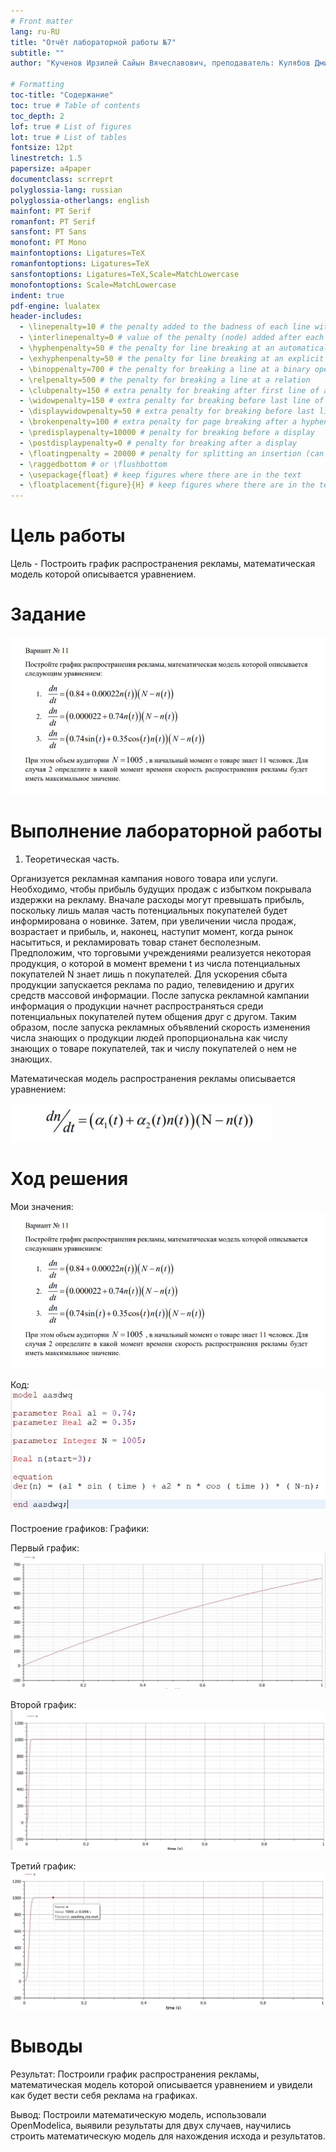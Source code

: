 ```yaml
---
# Front matter
lang: ru-RU
title: "Отчёт лабораторной работы №7"
subtitle: ""
author: "Кученов Ирзилей Сайын Вячеславович, преподаватель: Кулябов Дмитрий Сергеевич"

# Formatting
toc-title: "Содержание"
toc: true # Table of contents
toc_depth: 2
lof: true # List of figures
lot: true # List of tables
fontsize: 12pt
linestretch: 1.5
papersize: a4paper
documentclass: scrreprt
polyglossia-lang: russian
polyglossia-otherlangs: english
mainfont: PT Serif
romanfont: PT Serif
sansfont: PT Sans
monofont: PT Mono
mainfontoptions: Ligatures=TeX
romanfontoptions: Ligatures=TeX
sansfontoptions: Ligatures=TeX,Scale=MatchLowercase
monofontoptions: Scale=MatchLowercase
indent: true
pdf-engine: lualatex
header-includes:
  - \linepenalty=10 # the penalty added to the badness of each line within a paragraph (no associated penalty node) Increasing the value makes tex try to have fewer lines in the paragraph.
  - \interlinepenalty=0 # value of the penalty (node) added after each line of a paragraph.
  - \hyphenpenalty=50 # the penalty for line breaking at an automatically inserted hyphen
  - \exhyphenpenalty=50 # the penalty for line breaking at an explicit hyphen
  - \binoppenalty=700 # the penalty for breaking a line at a binary operator
  - \relpenalty=500 # the penalty for breaking a line at a relation
  - \clubpenalty=150 # extra penalty for breaking after first line of a paragraph
  - \widowpenalty=150 # extra penalty for breaking before last line of a paragraph
  - \displaywidowpenalty=50 # extra penalty for breaking before last line before a display math
  - \brokenpenalty=100 # extra penalty for page breaking after a hyphenated line
  - \predisplaypenalty=10000 # penalty for breaking before a display
  - \postdisplaypenalty=0 # penalty for breaking after a display
  - \floatingpenalty = 20000 # penalty for splitting an insertion (can only be split footnote in standard LaTeX)
  - \raggedbottom # or \flushbottom
  - \usepackage{float} # keep figures where there are in the text
  - \floatplacement{figure}{H} # keep figures where there are in the text
---
```


# Цель работы

Цель - Построить график распространения рекламы, математическая модель которой описывается уравнением.

# Задание

![Задание](image/task.jpg)

# Выполнение лабораторной работы

1. Теоретическая часть.

Организуется рекламная кампания нового товара или услуги. Необходимо,
чтобы прибыль будущих продаж с избытком покрывала издержки на рекламу.
Вначале расходы могут превышать прибыль, поскольку лишь малая часть
потенциальных покупателей будет информирована о новинке. Затем, при
увеличении числа продаж, возрастает и прибыль, и, наконец, наступит момент, когда рынок насытиться, и рекламировать товар станет бесполезным. Предположим, что торговыми учреждениями реализуется некоторая продукция, о которой в момент времени t из числа потенциальных покупателей N знает лишь n покупателей. Для ускорения сбыта продукции запускается реклама по радио, телевидению и других средств массовой информации. После запуска рекламной кампании информация о продукции начнет распространяться среди потенциальных покупателей путем общения друг с другом. Таким образом, после запуска рекламных объявлений скорость изменения числа знающих о продукции людей пропорциональна как числу знающих о товаре покупателей, так и числу покупателей о нем не знающих.

Математическая модель распространения рекламы описывается уравнением:

![Формула](image/formula.jpg)

# Ход решения

Мои значения:
![Значения](image/task.jpg)

Код:
![Код программы](image/code.jpg)

Построение графиков:
Графики:

Первый график:
![Первый график](image/1st_graph.jpg)

Второй график:
![Второй график](image/2nd_graph.jpg)

Третий график:
![Третий график](image/3rd_graph.jpg)


# Выводы
Результат: Построили график распространения рекламы, математическая модель которой описывается уравнением и увидели как будет вести себя реклама на графиках.

Вывод: Построили математическую модель, использовали OpenModelica, выявили результаты для двух случаев, научились строить математическую модель для нахождения исхода и результатов.

